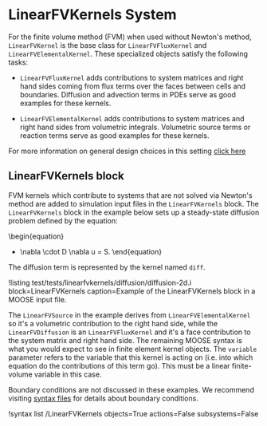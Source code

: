 # LinearFVKernels System

For the finite volume method (FVM) when used without Newton's method, `LinearFVKernel` is the base class for `LinearFVFluxKernel` and `LinearFVElementalKernel`. These specialized objects satisfy the following tasks:

* `LinearFVFluxKernel` adds contributions to system matrices and right hand sides coming from flux terms over
  the faces between cells and boundaries. Diffusion and advection terms in PDEs serve as good examples
  for these kernels.

* `LinearFVElementalKernel` adds contributions to system matrices and right hand sides from volumetric integrals.
  Volumetric source terms or reaction terms serve as good examples for these kernels.

For more information on general design choices in this setting [click here](/linear_fv_design.md)

## LinearFVKernels block

FVM kernels which contribute to systems that are not solved via Newton's method
are added to simulation input files in the `LinearFVKernels` block.  The
`LinearFVKernels` block in the example below sets up a steady-state diffusion problem
defined by the equation:

\begin{equation}
  - \nabla \cdot D \nabla u = S.
\end{equation}

The diffusion term is represented by the kernel named `diff`.

!listing test/tests/linearfvkernels/diffusion/diffusion-2d.i
         block=LinearFVKernels
         caption=Example of the LinearFVKernels block in a MOOSE input file.

The `LinearFVSource` in the example derives from `LinearFVElementalKernel` so it's a
volumetric contribution to the right hand side, while the `LinearFVDiffusion` is an
`LinearFVFluxKernel` and it's a face contribution to the system matrix and right hand side.
The remaining MOOSE syntax is what you would expect to see in finite element kernel objects.
The `variable` parameter refers to the variable that this kernel is acting on (i.e. into
which equation do the contributions of this term go). This must be a linear finite-volume
variable in this case.

Boundary conditions are not discussed in these examples. We recommend visiting
[syntax files](syntax/LinearFVBCs/index.md) for details about boundary conditions.

!syntax list /LinearFVKernels objects=True actions=False subsystems=False

